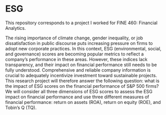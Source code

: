 # ESG
This repository corresponds to a project I worked for FINE 460: Financial Analytics. 

The rising importance of climate change, gender inequality, or job dissatisfaction in public discourse puts increasing pressure on firms to adopt new corporate practices. In this context, ESG (environmental, social, and governance) scores are becoming popular metrics to reflect a company’s performance in these areas. However, these indices lack transparency, and their impact on financial performance still needs to be fully understood. Comprehensive and reliable company information is crucial to adequately incentivize investment toward sustainable projects. This research project will therefore answer the following question: what is the impact of ESG scores on the financial performance of S&P 500 firms? We will consider all three dimensions of ESG scores to assess the ESG impact on financial performance and use three different measures of financial performance: return on assets (ROA), return on equity (ROE), and Tobin’s Q (TQ).
